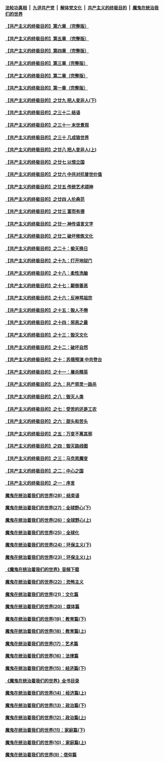 

####  [法轮功真相](../../../../basic/blob/master/README.md?t=04151330) &nbsp;|&nbsp; [九评共产党](../../../../9ping.md/blob/master/README.md?t=04151330) &nbsp;|&nbsp; [解体党文化](../../../../jtdwh.md/blob/master/README.md?t=04151330)  &nbsp;|&nbsp; [共产主义的终极目的](../../../../gczydzjmd.md/blob/master/README.md?t=04151330) &nbsp;|&nbsp; [魔鬼在统治我们的世界](../../../../mgztzwmdsj.md/blob/master/README.md?t=04151330) 

#### [【共产主义的终极目的】第六章 （完整版）](../pages/nsc422/n11428913.md?t=04151330) 

#### [【共产主义的终极目的】第五章 （完整版）](../pages/nsc422/n11428912.md?t=04151330) 

#### [【共产主义的终极目的】第四章 （完整版）](../pages/nsc422/n11428907.md?t=04151330) 

#### [【共产主义的终极目的】第三章（完整版）](../pages/nsc422/n11428848.md?t=04151330) 

#### [【共产主义的终极目的】第二章（完整版）](../pages/nsc422/n11428831.md?t=04151330) 

#### [【共产主义的终极目的】第一章（完整版）](../pages/nsc422/n11417651.md?t=04151330) 

#### [【共产主义的终极目的】之廿九 把人变非人(下)](../pages/nsc422/n11344140.md?t=04151330) 

#### [【共产主义的终极目的】之三十二 结语](../pages/nsc422/n11360535.md?t=04151330) 

#### [【共产主义的终极目的】之三十一 末世景观](../pages/nsc422/n11351129.md?t=04151330) 

#### [【共产主义的终极目的】之三十 几成狼世界](../pages/nsc422/n11348280.md?t=04151330) 

#### [【共产主义的终极目的】之廿八 把人变非人(上)](../pages/nsc422/n11340492.md?t=04151330) 

#### [【共产主义的终极目的】之廿七 以恨立国](../pages/nsc422/n11336944.md?t=04151330) 

#### [【共产主义的终极目的】之廿六 中共对抗普世价值](../pages/nsc422/n11324785.md?t=04151330) 

#### [【共产主义的终极目的】之廿五 传统艺术颂神](../pages/nsc422/n11296396.md?t=04151330) 

#### [【共产主义的终极目的】之廿四 人伦典范](../pages/nsc422/n11296397.md?t=04151330) 

#### [【共产主义的终极目的】之廿三 富而有德](../pages/nsc422/n11283598.md?t=04151330) 

#### [【共产主义的终极目的】之廿一 神传语言文字](../pages/nsc422/n11263265.md?t=04151330) 

#### [【共产主义的终极目的】之廿二 破坏修炼文化](../pages/nsc422/n11245728.md?t=04151330) 

#### [【共产主义的终极目的】之二十：偷天换日](../pages/nsc422/n11238846.md?t=04151330) 

#### [【共产主义的终极目的】之十九：打开地狱门](../pages/nsc422/n11206376.md?t=04151330) 

#### [【共产主义的终极目的】之十八：柔性洗脑](../pages/nsc422/n11199994.md?t=04151330) 

#### [【共产主义的终极目的】之十七：颠倒善恶](../pages/nsc422/n11179782.md?t=04151330) 

#### [【共产主义的终极目的】之十六：反神骂祖宗](../pages/nsc422/n11166798.md?t=04151330) 

#### [【共产主义的终极目的】之十五：毁人不倦](../pages/nsc422/n11166792.md?t=04151330) 

#### [【共产主义的终极目的】之十四：邪恶之最](../pages/nsc422/n11150249.md?t=04151330) 

#### [【共产主义的终极目的】之十三：毁灭文化](../pages/nsc422/n11135227.md?t=04151330) 

#### [【共产主义的终极目的】之十二：破坏自然](../pages/nsc422/n11135214.md?t=04151330) 

#### [【共产主义的终极目的】之十：苏俄预演 中共登台](../pages/nsc422/n11118424.md?t=04151330) 

#### [【共产主义的终极目的】之十一：屠杀精英](../pages/nsc422/n11118442.md?t=04151330) 

#### [【共产主义的终极目的】之九：共产邪灵一路杀](../pages/nsc422/n11114139.md?t=04151330) 

#### [【共产主义的终极目的】之八：毁灭人类](../pages/nsc422/n11108503.md?t=04151330) 

#### [【共产主义的终极目的】之七：受苦的还是工农](../pages/nsc422/n11101809.md?t=04151330) 

#### [【共产主义的终极目的】之六：甜头和苦头](../pages/nsc422/n11096971.md?t=04151330) 

#### [【共产主义的终极目的】之五：万变不离其邪](../pages/nsc422/n11091285.md?t=04151330) 

#### [【共产主义的终极目的】之四：毁灭路线图](../pages/nsc422/n11086284.md?t=04151330) 

#### [【共产主义的终极目的】之三：马克思魔变](../pages/nsc422/n11061941.md?t=04151330) 

#### [【共产主义的终极目的】之二：中心之国](../pages/nsc422/n11047728.md?t=04151330) 

#### [【共产主义的终极目的】之一：序言](../pages/nsc422/n11086077.md?t=04151330) 

#### [魔鬼在统治着我们的世界(28)：结束语](../pages/nsc422/n10936246.md?t=04151330) 

#### [魔鬼在统治着我们的世界(27)：全球野心(下)](../pages/nsc422/n10928319.md?t=04151330) 

#### [魔鬼在统治着我们的世界(26)：全球野心(上)](../pages/nsc422/n10900318.md?t=04151330) 

#### [魔鬼在统治着我们的世界(25)：全球化](../pages/nsc422/n10788205.md?t=04151330) 

#### [魔鬼在统治着我们的世界(24)：环保主义(下)](../pages/nsc422/n10695307.md?t=04151330) 

#### [魔鬼在统治着我们的世界(23)：环保主义(上)](../pages/nsc422/n10688613.md?t=04151330) 

#### [《魔鬼在统治着我们的世界》音频下载](../pages/nsc422/n10635553.md?t=04151330) 

#### [魔鬼在统治着我们的世界(22)：恐怖主义](../pages/nsc422/n10614727.md?t=04151330) 

#### [魔鬼在统治着我们的世界(21)：文化篇](../pages/nsc422/n10597706.md?t=04151330) 

#### [魔鬼在统治着我们的世界(20)：媒体篇](../pages/nsc422/n10586579.md?t=04151330) 

#### [魔鬼在统治着我们的世界(19)：教育篇(下)](../pages/nsc422/n10564808.md?t=04151330) 

#### [魔鬼在统治着我们的世界(18)：教育篇(上)](../pages/nsc422/n10526970.md?t=04151330) 

#### [魔鬼在统治着我们的世界(17)：艺术篇](../pages/nsc422/n10499093.md?t=04151330) 

#### [魔鬼在统治着我们的世界(16)：法律篇](../pages/nsc422/n10485969.md?t=04151330) 

#### [魔鬼在统治着我们的世界(15)：经济篇(下)](../pages/nsc422/n10469975.md?t=04151330) 

#### [《魔鬼在统治着我们的世界》全书目录](../pages/nsc422/n10464261.md?t=04151330) 

#### [魔鬼在统治着我们的世界(14)：经济篇(上)](../pages/nsc422/n10457370.md?t=04151330) 

#### [魔鬼在统治着我们的世界(13)：政治篇(下)](../pages/nsc422/n10448270.md?t=04151330) 

#### [魔鬼在统治着我们的世界(12)：政治篇(上)](../pages/nsc422/n10444576.md?t=04151330) 

#### [魔鬼在统治着我们的世界(11)：家庭篇(下)](../pages/nsc422/n10440961.md?t=04151330) 

#### [魔鬼在统治着我们的世界(10)：家庭篇(上)](../pages/nsc422/n10435448.md?t=04151330) 

#### [魔鬼在统治着我们的世界(9)：信仰篇](../pages/nsc422/n10432159.md?t=04151330) 

